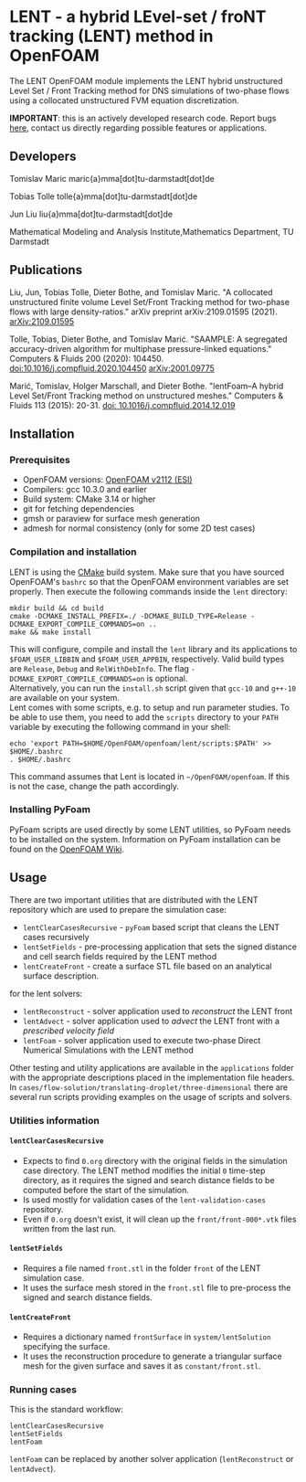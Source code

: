 # LENT - a hybrid LEvel-set / froNT tracking (LENT) method in OpenFOAM 

The LENT OpenFOAM module implements the LENT hybrid unstructured Level Set / Front Tracking method for DNS simulations of two-phase flows using a collocated unstructured FVM equation discretization.

**IMPORTANT**: this is an actively developed research code. Report bugs [here](mailto:contact-project+leia-methods-lent-32701353-issue-@incoming.gitlab.com), contact us directly regarding  possible features or applications. 

## Developers

Tomislav Maric maric{a}mma[dot]tu-darmstadt[dot]de

Tobias Tolle tolle{a}mma[dot]tu-darmstadt[dot]de

Jun Liu liu{a}mma[dot]tu-darmstadt[dot]de

Mathematical Modeling and Analysis Institute,Mathematics Department, TU Darmstadt

## Publications

Liu, Jun, Tobias Tolle, Dieter Bothe, and Tomislav Maric. "A collocated unstructured finite volume Level Set/Front Tracking method for two-phase flows with large density-ratios." arXiv preprint arXiv:2109.01595 (2021). [arXiv:2109.01595](https://arxiv.org/abs/2109.01595)

Tolle, Tobias, Dieter Bothe, and Tomislav Marić. "SAAMPLE: A segregated accuracy-driven algorithm for multiphase pressure-linked equations." Computers & Fluids 200 (2020): 104450. [doi:10.1016/j.compfluid.2020.104450](https://doi.org/10.1016/j.compfluid.2020.104450) [	arXiv:2001.09775](https://arxiv.org/abs/2001.09775)

Marić, Tomislav, Holger Marschall, and Dieter Bothe. "lentFoam–A hybrid Level Set/Front Tracking method on unstructured meshes." Computers & Fluids 113 (2015): 20-31. [doi: 10.1016/j.compfluid.2014.12.019](https://doi.org/10.1016/j.compfluid.2014.12.019)

## Installation 

### Prerequisites

* OpenFOAM versions: [OpenFOAM v2112 (ESI)](https://develop.openfoam.com/Development/openfoam/-/blob/master/doc/Build.md)
* Compilers: gcc 10.3.0 and earlier
* Build system: CMake 3.14 or higher
* git for fetching dependencies
* gmsh or paraview for surface mesh generation
* admesh for normal consistency (only for some 2D test cases)

### Compilation and installation

LENT is using the [CMake](https://cmake.org) build system.
Make sure that you have sourced OpenFOAM's `bashrc` so that the OpenFOAM environment variables are set properly.
Then execute the following commands inside the `lent` directory:
    
    mkdir build && cd build
    cmake -DCMAKE_INSTALL_PREFIX=./ -DCMAKE_BUILD_TYPE=Release -DCMAKE_EXPORT_COMPILE_COMMANDS=on ..
    make && make install

This will configure, compile and install the `lent` library
and its applications to `$FOAM_USER_LIBBIN` and `$FOAM_USER_APPBIN`, respectively.
Valid build types are `Release`, `Debug` and `RelWithDebInfo`. The flag
`-DCMAKE_EXPORT_COMPILE_COMMANDS=on` is optional.  
Alternatively, you can run the `install.sh` script given that `gcc-10` and `g++-10` are available on your
system.  
Lent comes with some scripts, e.g. to setup and run parameter studies. To be able to use them, you need to add the
`scripts` directory to your `PATH` variable by executing the following command in your shell:

    echo 'export PATH=$HOME/OpenFOAM/openfoam/lent/scripts:$PATH' >> $HOME/.bashrc
    . $HOME/.bashrc

This command assumes that Lent is located in `~/OpenFOAM/openfoam`. If this is not the case, change the path accordingly.

### Installing PyFoam 

PyFoam scripts are used directly by some LENT utilities, so PyFoam needs to be installed on the system. Information on PyFoam installation can be found on the [OpenFOAM Wiki](http://openfoamwiki.net/index.php/Contrib/PyFoam). 

## Usage

There are two important utilities that are distributed with the LENT repository which are used to prepare the simulation case:  

* `lentClearCasesRecursive` - `pyFoam` based script that cleans the LENT cases recursively
* `lentSetFields` - pre-processing application that sets the signed distance and cell search fields required by the LENT method
* `lentCreateFront` - create a surface STL file based on an analytical surface description.

for the lent solvers:

* `lentReconstruct` - solver application used to *reconstruct* the LENT front 
* `lentAdvect` - solver application used to *advect* the LENT front with a *prescribed velocity field*
* `lentFoam` - solver application used to execute two-phase Direct Numerical Simulations with the LENT method

Other testing and utility applications are available in the `applications` folder with the appropriate descriptions placed in the implementation file headers.  
In `cases/flow-solution/translating-droplet/three-dimensional` there are several run scripts providing examples
on the usage of scripts and solvers.

### Utilities information 

#### `lentClearCasesRecursive` 

* Expects to find `0.org` directory with the original fields in the simulation case directory. The LENT method modifies the initial `0` time-step directory, as it requires the signed and search distance fields to be computed before the start of the simulation. 
* Is used mostly for validation cases of the `lent-validation-cases` repository. 
* Even if `0.org` doesn't exist, it will clean up the `front/front-000*.vtk` files written from the last run. 

#### `lentSetFields` 

* Requires a file named `front.stl` in the folder `front` of the LENT simulation case. 
* It uses the surface mesh stored in the `front.stl` file to pre-process the signed and search distance fields. 

#### `lentCreateFront`

* Requires a dictionary named `frontSurface` in `system/lentSolution` specifying the surface.
* It uses the reconstruction procedure to generate a triangular surface mesh for the given surface
    and saves it as `constant/front.stl`.


### Running cases

This is the standard workflow: 

    lentClearCasesRecursive
    lentSetFields
    lentFoam 

`lentFoam` can be replaced by another solver application (`lentReconstruct` or `lentAdvect`).
